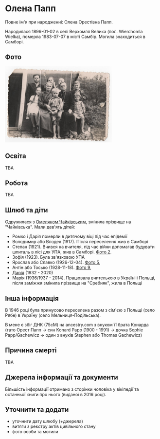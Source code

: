 # Олена Папп #

Повне ім'я при народженні: Олена Орестівна Папп.

Народилася 1896-01-02 в селі Верхомля Велика (пол. Wierchomla Wielka), померла 1983-07-07 в місті Самбір. Могила знаходиться в Самборі.

## Фото ##

[<img src="../photos/photo_009_75.jpg" height=250 />](../photos/photo_009.md)

## Освіта ##

TBA

## Робота ##

TBA

## Шлюб та діти ##

Одружилася з [Омеляном Чайківським](Омелян%20Чайківський.md), змінила прізвище на "Чайківська". Мали дев'ять дітей:

- Ромко і Дарія померли в дитячому віці під час епідемії
- Володимир або Влодек (1917). Після переселення жив в Самборі
- Степан (1921). Вчився на вчителя, під час війни допомагав будувати шпиталь в лісі для УПА, жив в Самборі. [Фото 2](../photos/photo_002.md).
- Зофія (1923). Була зв'язковою УПА
- Ярослав або Славко (1926-12-04). [Фото 5](../photos/photo_005.md),
- Антін або Тосько (1928-11-18). [Фото 9](../photos/photo_009.md),
- [Дарія](Дарія%20Чайківська.md) (1932 - 2020)
- Марія (1936/1937 - 2014). Працювала вчителькою в Україні і Польщі, після заміжжя змінила прізвище на "Сребняк", жила в Польщі

## Інша інформація ##

В 1946 році була примусово переселена разом з сім'єю з Польщі (село Рябе) в Україну (село Мельниця-Подільська).

В мене є збіг ДНК (75cM) на ancestry.com з внуком її брата Конарда (тато Орест Папп -> син Konard Papp (1900 - 1991) -> дочка Sophie Papp/Gachewicz -> один з внуків Stephen або Thomas Gachewicz)

## Причина смерті ##

TBA

## Джерела інформації та документи ##

Більшість інформації отримано з сторінки чоловіка у вікіпедії та останньої книги про нього (виданої в 2016 році).

## Уточнити та додати ##

- уточнити дату шлюбу (+джерела)
- витяги з реєстру актів цивільного стану
- фото особи та могили
